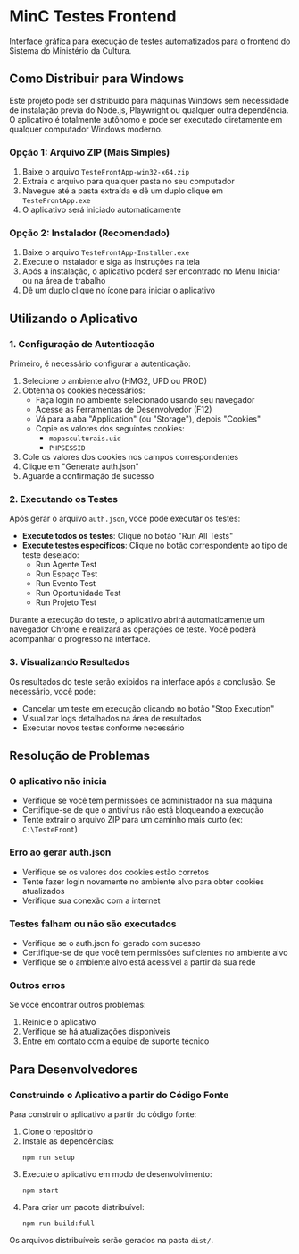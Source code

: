 # MinC Testes Frontend

Interface gráfica para execução de testes automatizados para o frontend do Sistema do Ministério da Cultura.

## Como Distribuir para Windows

Este projeto pode ser distribuído para máquinas Windows sem necessidade de instalação prévia do Node.js, Playwright ou qualquer outra dependência. O aplicativo é totalmente autônomo e pode ser executado diretamente em qualquer computador Windows moderno.

### Opção 1: Arquivo ZIP (Mais Simples)

1. Baixe o arquivo `TesteFrontApp-win32-x64.zip`
2. Extraia o arquivo para qualquer pasta no seu computador
3. Navegue até a pasta extraída e dê um duplo clique em `TesteFrontApp.exe`
4. O aplicativo será iniciado automaticamente

### Opção 2: Instalador (Recomendado)

1. Baixe o arquivo `TesteFrontApp-Installer.exe`
2. Execute o instalador e siga as instruções na tela
3. Após a instalação, o aplicativo poderá ser encontrado no Menu Iniciar ou na área de trabalho
4. Dê um duplo clique no ícone para iniciar o aplicativo

## Utilizando o Aplicativo

### 1. Configuração de Autenticação

Primeiro, é necessário configurar a autenticação:

1. Selecione o ambiente alvo (HMG2, UPD ou PROD)
2. Obtenha os cookies necessários:
   - Faça login no ambiente selecionado usando seu navegador
   - Acesse as Ferramentas de Desenvolvedor (F12)
   - Vá para a aba "Application" (ou "Storage"), depois "Cookies"
   - Copie os valores dos seguintes cookies:
     - `mapasculturais.uid`
     - `PHPSESSID`
3. Cole os valores dos cookies nos campos correspondentes
4. Clique em "Generate auth.json"
5. Aguarde a confirmação de sucesso

### 2. Executando os Testes

Após gerar o arquivo `auth.json`, você pode executar os testes:

- **Execute todos os testes**: Clique no botão "Run All Tests"
- **Execute testes específicos**: Clique no botão correspondente ao tipo de teste desejado:
  - Run Agente Test
  - Run Espaço Test
  - Run Evento Test
  - Run Oportunidade Test
  - Run Projeto Test

Durante a execução do teste, o aplicativo abrirá automaticamente um navegador Chrome e realizará as operações de teste. Você poderá acompanhar o progresso na interface.

### 3. Visualizando Resultados

Os resultados do teste serão exibidos na interface após a conclusão. Se necessário, você pode:

- Cancelar um teste em execução clicando no botão "Stop Execution"
- Visualizar logs detalhados na área de resultados
- Executar novos testes conforme necessário

## Resolução de Problemas

### O aplicativo não inicia

- Verifique se você tem permissões de administrador na sua máquina
- Certifique-se de que o antivírus não está bloqueando a execução
- Tente extrair o arquivo ZIP para um caminho mais curto (ex: `C:\TesteFront`)

### Erro ao gerar auth.json

- Verifique se os valores dos cookies estão corretos
- Tente fazer login novamente no ambiente alvo para obter cookies atualizados
- Verifique sua conexão com a internet

### Testes falham ou não são executados

- Verifique se o auth.json foi gerado com sucesso
- Certifique-se de que você tem permissões suficientes no ambiente alvo
- Verifique se o ambiente alvo está acessível a partir da sua rede

### Outros erros

Se você encontrar outros problemas:

1. Reinicie o aplicativo
2. Verifique se há atualizações disponíveis
3. Entre em contato com a equipe de suporte técnico

## Para Desenvolvedores

### Construindo o Aplicativo a partir do Código Fonte

Para construir o aplicativo a partir do código fonte:

1. Clone o repositório
2. Instale as dependências:
   ```
   npm run setup
   ```
3. Execute o aplicativo em modo de desenvolvimento:
   ```
   npm start
   ```
4. Para criar um pacote distribuível:
   ```
   npm run build:full
   ```

Os arquivos distribuíveis serão gerados na pasta `dist/`.
